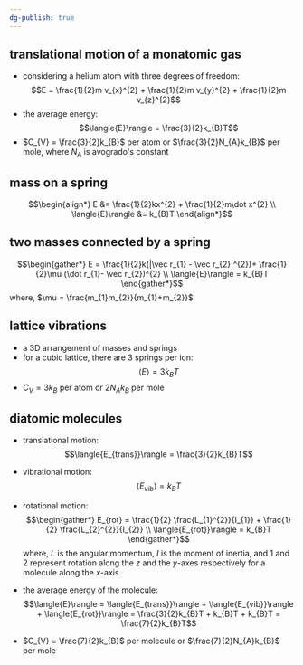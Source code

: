 ```yaml
---
dg-publish: true
---
```


## translational motion of a monatomic gas
- considering a helium atom with three degrees of freedom: 
$$E = \frac{1}{2}m v_{x}^{2} + \frac{1}{2}m v_{y}^{2} + \frac{1}{2}m v_{z}^{2}$$
- the average energy: 
$$\langle{E}\rangle = \frac{3}{2}k_{B}T$$
- $C_{V} = \frac{3}{2}k_{B}$ per atom or $\frac{3}{2}N_{A}k_{B}$ per mole, where $N_{A}$ is avogrado's constant
## mass on a spring
$$\begin{align*}
	E &= \frac{1}{2}kx^{2} + \frac{1}{2}m\dot x^{2} \\
	\langle{E}\rangle &= k_{B}T
\end{align*}$$
## two masses connected by a spring
$$\begin{gather*}
	E = \frac{1}{2}k(|\vec r_{1} - \vec r_{2}|^{2})+ \frac{1}{2}\mu (\dot r_{1}- \vec r_{2})^{2} \\
	\langle{E}\rangle = k_{B}T
\end{gather*}$$
where, $\mu = \frac{m_{1}m_{2}}{m_{1}+m_{2}}$
## lattice vibrations
- a 3D arrangement of masses and springs
- for a cubic lattice, there are 3 springs per ion: $$\langle{E}\rangle = 3 k_{B}T$$
- $C_{V} = 3k_{B}$ per atom or $2N_{A}k_{B}$ per mole
## diatomic molecules
- translational motion: 
$$\langle{E_{trans}}\rangle = \frac{3}{2}k_{B}T$$
- vibrational motion: 
$$\langle{E_{vib}}\rangle = k_{B}T$$
- rotational motion: 
$$\begin{gather*}
	E_{rot} = \frac{1}{2} \frac{L_{1}^{2}}{I_{1}} + \frac{1}{2} \frac{L_{2}^{2}}{I_{2}} \\ 
	\langle{E_{rot}}\rangle = k_{B}T
\end{gather*}$$
	where, $L$ is the angular momentum, $I$ is the moment of inertia, and $1$ and $2$ represent rotation along the $z$ and the $y$-axes respectively for a molecule along the $x$-axis

- the average energy of the molecule: 
$$\langle{E}\rangle = \langle{E_{trans}}\rangle + \langle{E_{vib}}\rangle + \langle{E_{rot}}\rangle = \frac{3}{2}k_{B}T + k_{B}T + k_{B}T = \frac{7}{2}k_{B}T$$
- $C_{V} = \frac{7}{2}k_{B}$ per molecule or $\frac{7}{2}N_{A}k_{B}$ per mole
